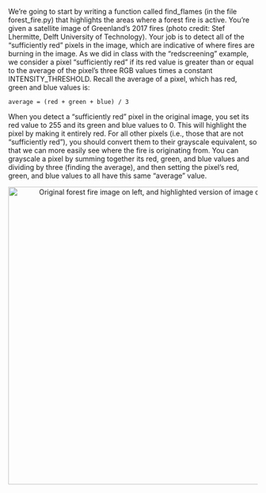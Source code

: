 We’re going to start by writing a function called find_flames (in the file forest_fire.py) that highlights the areas where a forest fire is active. You’re given a satellite image of Greenland’s 2017 fires (photo credit: Stef Lhermitte, Delft University of Technology).
Your job is to detect all of the “sufficiently red” pixels in the image, which are indicative of where fires are burning in the image. As we did in class with the “redscreening” example, we consider a pixel “sufficiently red” if its red value is greater than or equal to the average of the pixel’s three RGB values times a constant INTENSITY_THRESHOLD. 
Recall the average of a pixel, which has red, green and blue values is:

`average = (red + green + blue) / 3`

When you detect a “sufficiently red” pixel in the original image, you set its red value to 255 and its green and blue values to 0. This will highlight the pixel by making it entirely red. For all other pixels (i.e., those that are not “sufficiently red”), you should convert them to their grayscale equivalent, so that we can more easily see where the fire is originating from. You can grayscale a pixel by summing together its red, green, and blue values and dividing by three (finding the average), and then setting the pixel’s red, green, and blue values to all have this same “average” value.

<p align="center">
  <img width="600" src="https://static.us.edusercontent.com/files/9dQ4WljnbDcW3n6DFXUg22QG" alt="Original forest fire image on left, and highlighted version of image on right.">
</p>
